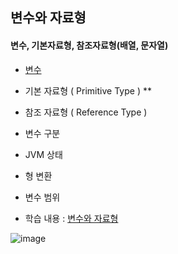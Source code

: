 ## 변수와 자료형
#### 변수, 기본자료형, 참조자료형(배열, 문자열)
* [변수](https://github.com/hyomee/JAVA_EDU/blob/main/Variable/src/com/javavariable/DeclaredVariable.java)
* 기본 자료형 ( Primitive Type )
**
* 참조 자료형 ( Reference Type )
* 변수 구분
* JVM 상태
* 형 변환
* 변수 범위

* 학습 내용 : [변수와 자료형](https://github.com/hyomee/JAVA_EDU/blob/main/Variable/JAVA_변수자료형.pdf)

![image](https://user-images.githubusercontent.com/11780795/151712351-b07c64c5-c0d4-43af-88bd-7d655efc0f95.png)
